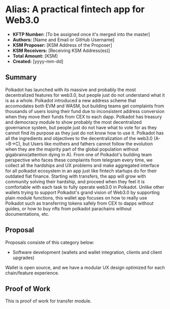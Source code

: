 
# Alias: A practical fintech app for Web3.0


* **KFTP Number:** [To be assigned once it's merged into the master]
* **Authors:** [Name and Email or GitHub Username]
* **KSM Proposer:** [KSM Address of the Proposer]
* **KSM Receivers:** [Receiving KSM Address(es)]
* **Total Amount:** [KSM]
* **Created:** [yyyy-mm-dd]

## Summary

Polkadot has launched with its massive and probably the most decentralized features for web3.0, but people just do not understand what it is as a whole. Polkadot introduced a new address scheme that accomodates both EVM and WASM, but building teams get complaints from thousands of users losing their fund due to inconsistent address conversion when they move their funds from CEX to each dapp. Polkadot has treasury and democracy module to show probably the most decentralized governance system, but people just do not have what to vote for as they cannot find its purpose as they just do not know how to use it. Polkadot has all the ingredients and objectives to the decentralization of the web3.0 (A->B->C), but Users like mothers and fathers cannot follow the evolution when they are the majority part of the global population without gigabrains(attention dying in A). From one of Polkadot's building team perspective who faces these complaints from telegram every time, we collect all the hardships and UX problems and make aggregated interface for all polkadot ecosystem in an app just like fintech startups do for their outdated fiat finance. Starting with transfers, the app will grow with community solving their hardship, and proceed when they feel it is comfortable with each task to fully operate web3.0 in Polkadot. Unlike other wallets trying to support Polkadot's grand vision of Web3.0 by supporting plain module functions, this wallet app focuses on how to really use Polkadot such as transferring tokens safely from CEX to dapps without guides, or how to buy nfts from polkadot parachains without documentations, etc.

## Proposal

Proposals consiste of this category below:

* Software development (wallets and wallet integration, clients and client upgrades)

Wallet is open source, and we have a modular UX design optimized for each chain/feature experience. 

## Proof of Work

This is proof of work for transfer module.
